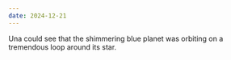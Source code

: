 ```yaml
---
date: 2024-12-21
---
```


Una could see that the shimmering blue planet was orbiting on a tremendous loop around its star.
